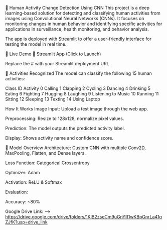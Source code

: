 🧠 Human Activity Change Detection Using CNN
This project is a deep learning-based solution for detecting and classifying human activities from images using Convolutional Neural Networks (CNNs). It focuses on monitoring changes in human behavior and identifying specific activities for applications in surveillance, health monitoring, and behavior analysis.

The app is deployed with Streamlit to offer a user-friendly interface for testing the model in real time.

🚀 Live Demo
🔗 Streamlit App (Click to Launch)

Replace the # with your Streamlit deployment URL

🧠 Activities Recognized
The model can classify the following 15 human activities:


Class ID	Activity
0	Calling
1	Clapping
2	Cycling
3	Dancing
4	Drinking
5	Eating
6	Fighting
7	Hugging
8	Laughing
9	Listening to Music
10	Running
11	Sitting
12	Sleeping
13	Texting
14	Using Laptop

How It Works
Image Input: Upload a test image through the web app.

Preprocessing: Resize to 128x128, normalize pixel values.

Prediction: The model outputs the predicted activity label.

Display: Shows activity name and confidence score.

🧪 Model Overview
Architecture: Custom CNN with multiple Conv2D, MaxPooling, Flatten, and Dense layers.

Loss Function: Categorical Crossentropy

Optimizer: Adam

Activation: ReLU & Softmax

Evaluation:

Accuracy: ~80%

Google Drive Link: --> https://drive.google.com/drive/folders/1KlB2zseCm9uGnYR1wKBpGnrLa41qZJfK?usp=drive_link

